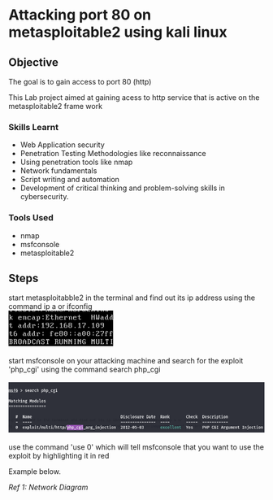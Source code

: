 # Attacking port 80 on metasploitable2 using kali linux

## Objective
The goal is to gain access to port 80 (http) 

This Lab project aimed at gaining acess to http service that is active on the metasploitable2 frame work 


### Skills Learnt

- Web Application security
- Penetration Testing Methodologies like reconnaissance
- Using penetration tools like nmap
- Network fundamentals
- Script writing and automation
- Development of critical thinking and problem-solving skills in cybersecurity.

### Tools Used

- nmap
- msfconsole
- metasploitable2

## Steps
 start metasploitabble2 in the terminal and find out its ip address using the command ip a or ifconfig
  <br>  <img src="https://github.com/collinsbigomba/metasploitable2/blob/main/images/meta.png" /></br>
 <br>
 start msfconsole on your attacking machine and search for the exploit 'php_cgi' using the command search php_cgi
 </br>
  <br>  <img src="https://github.com/collinsbigomba/metasploitable2/blob/main/images/meta1.png" /></br>
  <br>
  use the command 'use 0' which will tell msfconsole that you want to use the exploit by highlighting it in red
  </br>






Example below.

*Ref 1: Network Diagram*
